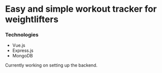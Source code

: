 # Easy and simple workout tracker for weightlifters
### Technologies
- Vue.js 
- Express.js
- MongoDB


Currently working on setting up the backend.
